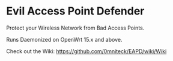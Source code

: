 # Evil Access Point Defender
Protect your Wireless Network from Bad Access Points.

Runs Daemonized on OpenWrt 15.x and above.

Check out the Wiki: <a href="https://github.com/0mniteck/EAPD/wiki/Wiki">https://github.com/0mniteck/EAPD/wiki/Wiki</a>
